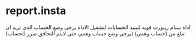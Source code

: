 # report.insta
اداة سبام ريبورت قويه لتبنيد الحسابات لتشغيل الاداة يرجى وضع الحساب الذي تريد ان تبلغ من (حساب وهمي) 
(يرجى وضع حساب وهمي حتى لايتم التحاقق ضرر للحساب)
